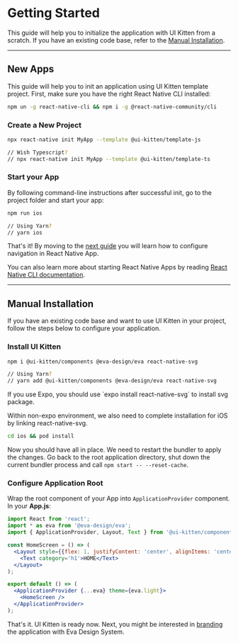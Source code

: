 # Getting Started

This guide will help you to initialize the application with UI Kitten from a scratch. If you have an existing code base, refer to the [Manual Installation](guides/getting-started#manual-installation).

<hr>

## New Apps

This guide will help you to init an application using UI Kitten template project.
First, make sure you have the right React Native CLI installed: 

 ```bash
npm un -g react-native-cli && npm i -g @react-native-community/cli
```

### Create a New Project

```bash
npx react-native init MyApp --template @ui-kitten/template-js

// Wish Typescript?
// npx react-native init MyApp --template @ui-kitten/template-ts
```

### Start your App

By following command-line instructions after successful init, go to the project folder and start your app:

```bash
npm run ios

// Using Yarn?
// yarn ios
``` 

That's it! By moving to the [next guide](guides/configure-navigation) you will learn how to configure navigation in React Native App.

You can also learn more about starting React Native Apps by reading <a href="https://github.com/react-native-community/cli/blob/master/docs/commands.md#commands" target="_blank">React Native CLI documentation</a>.

<hr>

## Manual Installation

If you have an existing code base and want to use UI Kitten in your project, follow the steps below to configure your application.

### Install UI Kitten

```bash
npm i @ui-kitten/components @eva-design/eva react-native-svg

// Using Yarn?
// yarn add @ui-kitten/components @eva-design/eva react-native-svg
```

<div class="note note-warning">
  <div class="note-body">If you use Expo, you should use `expo install react-native-svg` to install svg package.</div>
</div>

Within non-expo environment, we also need to complete installation for iOS by linking react-native-svg.

```bash
cd ios && pod install
```

Now you should have all in place. We need to restart the bundler to apply the changes.
Go back to the root application directory, shut down the current bundler process and call `npm start -- --reset-cache`.

### Configure Application Root

Wrap the root component of your App into `ApplicationProvider` component. In your **App.js**:

```jsx
import React from 'react';
import * as eva from '@eva-design/eva';
import { ApplicationProvider, Layout, Text } from '@ui-kitten/components';

const HomeScreen = () => (
  <Layout style={{flex: 1, justifyContent: 'center', alignItems: 'center'}}>
    <Text category='h1'>HOME</Text>
  </Layout>
);

export default () => (
  <ApplicationProvider {...eva} theme={eva.light}>
    <HomeScreen />
  </ApplicationProvider>
);
```

That's it. UI Kitten is ready now. Next, you might be interested in [branding](guides/branding) the application with Eva Design System.
